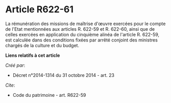 # Article R622-61

La rémunération des missions de maîtrise d'œuvre exercées pour le compte de l'Etat mentionnées aux articles R. 622-59 et R.
622-60, ainsi que de celles exercées en application du cinquième alinéa de l'article R. 622-59, est calculée dans des
conditions fixées par arrêté conjoint des ministres chargés de la culture et du budget.

**Liens relatifs à cet article**

_Créé par_:

  - Décret n°2014-1314 du 31 octobre 2014 - art. 23

_Cite_:

  - Code du patrimoine - art. R622-59
